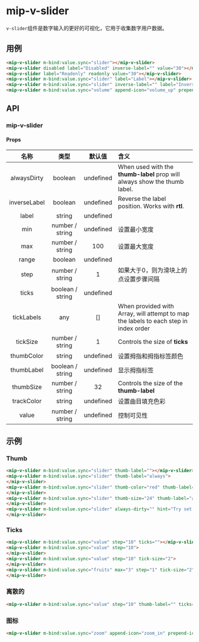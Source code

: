 # mip-v-slider

`v-slider`组件是数字输入的更好的可视化，它用于收集数字用户数据。

## 用例

```html
<mip-v-slider m-bind:value.sync="slider"></mip-v-slider>
<mip-v-slider disabled label="Disabled" inverse-label="" value="30"></mip-v-slider>
<mip-v-slider label="Readonly" readonly value="30"></mip-v-slider>
<mip-v-slider m-bind:value.sync="slider" label="Label"></mip-v-slider>
<mip-v-slider m-bind:value.sync="slider" inverse-label="" label="Inverse label"></mip-v-slider>
<mip-v-slider m-bind:value.sync="volume" append-icon="volume_up" prepend-icon="volume_down"></mip-v-slider>
```

## API

### mip-v-slider

#### Props

名称|类型|默认值|含义
:--:|:--:|:--:|:---
alwaysDirty|boolean|undefined|When used with the **thumb-label** prop will always show the thumb label.
inverseLabel|boolean|undefined|Reverse the label position. Works with **rtl**.
label|string|undefined|
min|number / string|undefined|设置最小宽度
max|number / string|100|设置最大宽度
range|boolean|undefined|
step|number / string|1|如果大于0，则为滑块上的点设置步骤间隔
ticks|boolean / string|undefined|
tickLabels|any|[]|When provided with Array<string>, will attempt to map the labels to each step in index order
tickSize|number / string|1|Controls the size of **ticks**
thumbColor|string|undefined|设置拇指和拇指标签颜色
thumbLabel|boolean / string|undefined|显示拇指标签
thumbSize|number / string|32|Controls the size of the **thumb-label**
trackColor|string|undefined|设置曲目填充色彩
value|number / string|undefined|控制可见性

## 示例

### Thumb

```html
<mip-v-slider m-bind:value.sync="slider" thumb-label=""></mip-v-slider>
<mip-v-slider m-bind:value.sync="slider" thumb-label="always">
</mip-v-slider>
<mip-v-slider m-bind:value.sync="slider" thumb-color="red" thumb-label="always">
</mip-v-slider>
<mip-v-slider m-bind:value.sync="slider" thumb-size="24" thumb-label="always">
</mip-v-slider>
<mip-v-slider m-bind:value.sync="slider" always-dirty="" hint="Try set it to &apos;0&apos;" persistent-hint="" thumb-label="always">
</mip-v-slider>
```

### Ticks

```html
<mip-v-slider m-bind:value.sync="value" step="10" ticks=""></mip-v-slider>
<mip-v-slider m-bind:value.sync="value" step="10">
</mip-v-slider>
<mip-v-slider m-bind:value.sync="value" step="10" tick-size="2">
</mip-v-slider>
<mip-v-slider m-bind:value.sync="fruits" max="3" step="1" tick-size="2" m-bind:tick-labels="tickLabels">
</mip-v-slider>
```

### 离散的

```html
<mip-v-slider m-bind:value.sync="value" step="10" thumb-label="" ticks=""></mip-v-slider>
```

### 图标

```html
<mip-v-slider m-bind:value.sync="zoom" append-icon="zoom_in" prepend-icon="zoom_out" on="click-append:MIP.setData({zoom: m.zoom + 10}) click-prepend:MIP.setData({zoom: m.zoom - 10})"></mip-v-slider>
```
